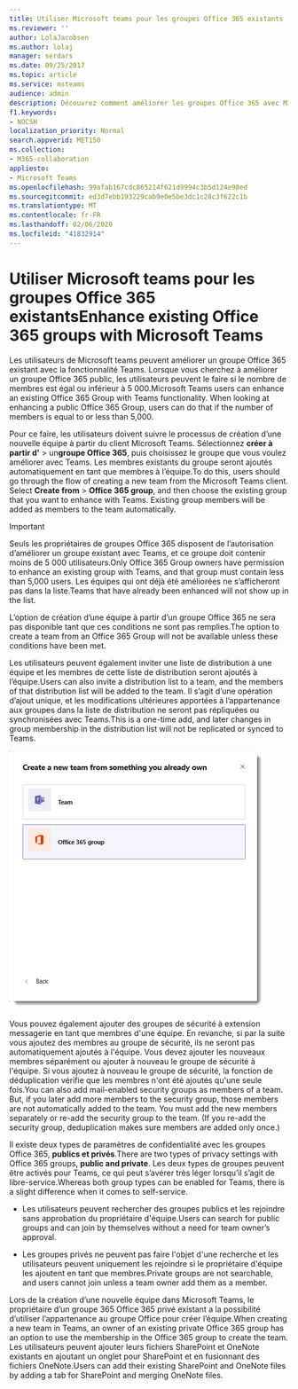 ```yaml
---
title: Utiliser Microsoft teams pour les groupes Office 365 existants
ms.reviewer: ''
author: LolaJacobsen
ms.author: lolaj
manager: serdars
ms.date: 09/25/2017
ms.topic: article
ms.service: msteams
audience: admin
description: Découvrez comment améliorer les groupes Office 365 avec Microsoft Teams en invitant une liste de distribution à rejoindre une équipe, en ajoutant des groupes de sécurité à extension messagerie, etc.
f1.keywords:
- NOCSH
localization_priority: Normal
search.appverid: MET150
ms.collection:
- M365-collaboration
appliesto:
- Microsoft Teams
ms.openlocfilehash: 99afab167cdc865214f621d9994c3b5d124e98ed
ms.sourcegitcommit: ed3d7ebb193229cab9e0e5be3dc1c28c3f622c1b
ms.translationtype: MT
ms.contentlocale: fr-FR
ms.lasthandoff: 02/06/2020
ms.locfileid: "41832914"
---
```

<a name="enhance-existing-office-365-groups-with-microsoft-teams"></a><span data-ttu-id="1e747-103">Utiliser Microsoft teams pour les groupes Office 365 existants</span><span class="sxs-lookup"><span data-stu-id="1e747-103">Enhance existing Office 365 groups with Microsoft Teams</span></span>
=======================================================

<span data-ttu-id="1e747-p101">Les utilisateurs de Microsoft teams peuvent améliorer un groupe Office 365 existant avec la fonctionnalité Teams. Lorsque vous cherchez à améliorer un groupe Office 365 public, les utilisateurs peuvent le faire si le nombre de membres est égal ou inférieur à 5 000.</span><span class="sxs-lookup"><span data-stu-id="1e747-p101">Microsoft Teams users can enhance an existing Office 365 Group with Teams functionality. When looking at enhancing a public Office 365 Group, users can do that if the number of members is equal to or less than 5,000.</span></span>

<span data-ttu-id="1e747-p102">Pour ce faire, les utilisateurs doivent suivre le processus de création d’une nouvelle équipe à partir du client Microsoft Teams. Sélectionnez **créer à partir d'** > un**groupe Office 365**, puis choisissez le groupe que vous voulez améliorer avec Teams. Les membres existants du groupe seront ajoutés automatiquement en tant que membres à l’équipe.</span><span class="sxs-lookup"><span data-stu-id="1e747-p102">To do this, users should go through the flow of creating a new team from the Microsoft Teams client. Select **Create from** > **Office 365 group**, and then choose the existing group that you want to enhance with Teams. Existing group members will be added as members to the team automatically.</span></span>

> [!IMPORTANT]
> <span data-ttu-id="1e747-109">Seuls les propriétaires de groupes Office 365 disposent de l’autorisation d’améliorer un groupe existant avec Teams, et ce groupe doit contenir moins de 5 000 utilisateurs.</span><span class="sxs-lookup"><span data-stu-id="1e747-109">Only Office 365 Group owners have permission to enhance an existing group  with Teams, and that group must contain less than 5,000 users.</span></span> <span data-ttu-id="1e747-110">Les équipes qui ont déjà été améliorées ne s’afficheront pas dans la liste.</span><span class="sxs-lookup"><span data-stu-id="1e747-110">Teams that have already been enhanced will not show up in the list.</span></span>
>
><span data-ttu-id="1e747-111">L’option de création d’une équipe à partir d’un groupe Office 365 ne sera pas disponible tant que ces conditions ne sont pas remplies.</span><span class="sxs-lookup"><span data-stu-id="1e747-111">The option to create a team from an Office 365 Group will not be available unless these conditions have been met.</span></span>

<span data-ttu-id="1e747-112">Les utilisateurs peuvent également inviter une liste de distribution à une équipe et les membres de cette liste de distribution seront ajoutés à l’équipe.</span><span class="sxs-lookup"><span data-stu-id="1e747-112">Users can also invite a distribution list to a team, and the members of that distribution list will be added to the team.</span></span> <span data-ttu-id="1e747-113">Il s’agit d’une opération d’ajout unique, et les modifications ultérieures apportées à l’appartenance aux groupes dans la liste de distribution ne seront pas répliquées ou synchronisées avec Teams.</span><span class="sxs-lookup"><span data-stu-id="1e747-113">This is a one-time add, and later changes in group membership in the distribution list will not be replicated or synced to Teams.</span></span>

![Capture d’écran de l’option permettant de créer une équipe à partir d’un groupe Office 365.](media/Enhance_Existing_Office_365_groups_with_Microsoft_Teams_image2.png)

<span data-ttu-id="1e747-p105">Vous pouvez également ajouter des groupes de sécurité à extension messagerie en tant que membres d'une équipe. En revanche, si par la suite vous ajoutez des membres au groupe de sécurité, ils ne seront pas automatiquement ajoutés à l'équipe. Vous devez ajouter les nouveaux membres séparément ou ajouter à nouveau le groupe de sécurité à l'équipe. Si vous ajoutez à nouveau le groupe de sécurité, la fonction de déduplication vérifie que les membres n'ont été ajoutés qu'une seule fois.</span><span class="sxs-lookup"><span data-stu-id="1e747-p105">You can also add mail-enabled security groups as members of a team. But, if you later add more members to the security group, those members are not automatically added to the team. You must add the new members separately or re-add the security group to the team. (If you re-add the security group, deduplication makes sure members are added only once.)</span></span>

<span data-ttu-id="1e747-119">Il existe deux types de paramètres de confidentialité avec les groupes Office 365, **publics et privés**.</span><span class="sxs-lookup"><span data-stu-id="1e747-119">There are two types of privacy settings with Office 365 groups, **public and private**.</span></span> <span data-ttu-id="1e747-120">Les deux types de groupes peuvent être activés pour Teams, ce qui peut s’avérer très léger lorsqu’il s’agit de libre-service.</span><span class="sxs-lookup"><span data-stu-id="1e747-120">Whereas both group types can be enabled for Teams, there is a slight difference when it comes to self-service.</span></span>

-   <span data-ttu-id="1e747-121">Les utilisateurs peuvent rechercher des groupes publics et les rejoindre sans approbation du propriétaire d'équipe.</span><span class="sxs-lookup"><span data-stu-id="1e747-121">Users can search for public groups and can join by themselves without a need for team owner’s approval.</span></span>

-   <span data-ttu-id="1e747-122">Les groupes privés ne peuvent pas faire l'objet d'une recherche et les utilisateurs peuvent uniquement les rejoindre si le propriétaire d'équipe les ajoutent en tant que membres.</span><span class="sxs-lookup"><span data-stu-id="1e747-122">Private groups are not searchable, and users cannot join unless a team owner add them as a member.</span></span>

<span data-ttu-id="1e747-123">Lors de la création d’une nouvelle équipe dans Microsoft Teams, le propriétaire d’un groupe 365 Office 365 privé existant a la possibilité d’utiliser l’appartenance au groupe Office pour créer l’équipe.</span><span class="sxs-lookup"><span data-stu-id="1e747-123">When creating a new team in Teams, an owner of an existing private Office 365 group has an option to use the membership in the Office 365 group to create the team.</span></span> <span data-ttu-id="1e747-124">Les utilisateurs peuvent ajouter leurs fichiers SharePoint et OneNote existants en ajoutant un onglet pour SharePoint et en fusionnant des fichiers OneNote.</span><span class="sxs-lookup"><span data-stu-id="1e747-124">Users can add their existing SharePoint and OneNote files by adding a tab for SharePoint and merging OneNote files.</span></span>
